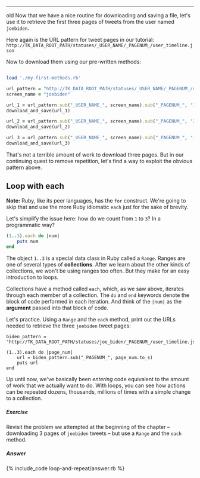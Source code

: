 




---- 
old 
Now that we have a nice routine for downloading and saving a file, let's use it to retrieve the first three pages of tweets from the user named `joebiden`.

Here again is the URL pattern for tweet pages in our tutorial:
`http://TK_DATA_ROOT_PATH/statuses/_USER_NAME/_PAGENUM_/user_timeline.json`

Now to download them using our pre-written methods:

``` ruby

load './my-first-methods.rb'

url_pattern = "http://TK_DATA_ROOT_PATH/statuses/_USER_NAME/_PAGENUM_/user_timeline.json"
screen_name = "joebiden"

url_1 = url_pattern.sub("_USER_NAME_", screen_name).sub("_PAGENUM_", '1')
download_and_save(url_1)

url_2 = url_pattern.sub("_USER_NAME_", screen_name).sub("_PAGENUM_", '2')
download_and_save(url_2)

url_3 = url_pattern.sub("_USER_NAME_", screen_name).sub("_PAGENUM_", '3')
download_and_save(url_3)

```

That's not a terrible amount of work to download three pages. But in our continuing quest to remove repetition, let's find a way to exploit the obvious pattern above.


## Loop with each

**Note:** Ruby, like its peer languages, has the `for` construct. We're going to skip that and use the more Ruby idiomatic `each` just for the sake of brevity.

Let's simplify the issue here: how do we count from `1` to `3`? In a programmatic way?

``` ruby
(1..3).each do |num|
	puts num
end
```

The object `1..3` is a special data class in Ruby called a `Range`. Ranges are one of several types of **collections**. After we learn about the other kinds of collections, we won't be using ranges too often. But they make for an easy introduction to loops. 

Collections have a method called `each`, which, as we saw above, iterates through each member of a collection. The `do` and `end` keywords denote the block of code performed in each iteration. And think of the `|num|` as the **argument** passed into that block of code.

Let's practice. Using a `Range` and the `each` method, print out the URLs needed to retrieve the three `joebiden` tweet pages:

```
biden_pattern = "http://TK_DATA_ROOT_PATH/statuses/joe_biden/_PAGENUM_/user_timeline.json"

(1..3).each do |page_num|
	url = biden_pattern.sub("_PAGENUM_", page_num.to_s)
	puts url
end
```


Up until now, we've basically been *entering* code equivalent to the amount of work that we actually want to do. With loops, you can see how actions can be repeated dozens, thousands, millions of times with a simple change to a collection.


##### Exercise

Revisit the problem we attempted at the beginning of the chapter &ndash; downloading 3 pages of `joebiden` tweets &ndash; but use a `Range` and the `each` method.


##### Answer

{% include_code loop-and-repeat/answer.rb %}

